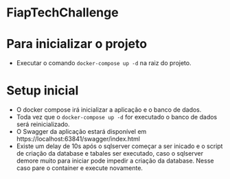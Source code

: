 # FiapTechChallenge

# Para inicializar o projeto
- Executar o comando `docker-compose up -d` na raiz do projeto.

# Setup inicial
- O docker compose irá inicializar a aplicação e o banco de dados.
- Toda vez que o `docker-compose up -d` for executado o banco de dados será reinicializado.
- O Swagger da aplicação estará disponível em https://localhost:63841/swagger/index.html
- Existe um delay de 10s após o sqlserver começar a ser inicado e o script de criação da database e tabales ser executado, caso o sqlserver demore muito para iniciar pode impedir a criação da database.
Nesse caso pare o container e execute novamente.

